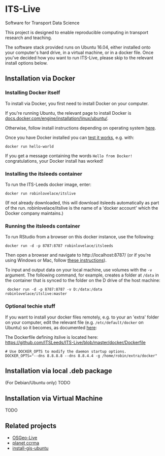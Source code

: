 # ITS-Live

Software for Transport Data Science

This project is designed to enable reproducible computing in transport research and teaching.

The software stack provided runs on Ubuntu 16.04, either installed onto your computer's hard drive, in a virtual machine, or in a docker file.
Once you've decided how you want to run ITS-Live, please skip to the relevant install options below.


## Installation via Docker

### Installing Docker itself

To install via Docker, you first need to install Docker on your computer.

If you're running Ubuntu, the relevant page to install Docker is
[docs.docker.com/engine/installation/linux/ubuntu/](https://docs.docker.com/engine/installation/linux/ubuntu/).

Otherwise, follow install instructions depending on operating system [here](https://www.docker.com/products/overview).

Once you have Docker installed you can [test it works](https://docs.docker.com/engine/getstarted/step_one/), e.g. with:

```
docker run hello-world
```

If you get a message containing the words `Hello from Docker!` congratulations, your Docker install has worked!

### Installing the itsleeds container

To run the ITS-Leeds docker image, enter:

```
docker run robinlovelace/itslive
```

(If not already downloaded, this will download itsleeds automatically as part of the run.  robinlovelace/itslive is the name of a 'docker account' which the Docker company maintains.)

### Running the itsleeds container

To run RStudio from a browser on this docker instance, use the following:

```
docker run -d -p 8787:8787 robinlovelace/itsleeds
```

Then open a browser and navigate to http://localhost:8787/ (or if you're using Windows or Mac, follow [these instructions](https://github.com/rocker-org/rocker/wiki/Using-the-RStudio-image)).

To input and output data on your local machine, use volumes with the `-v` argument. The following command, for example, creates a folder at `/data` in the container that is synced to the folder on the D drive of the host machine:

```
 docker run -d -p 8787:8787 -v D:/data:/data robinlovelace/itslive:master
```


### Optional techie stuff

If you want to install your docker files remotely, e.g. to your an 'extra' folder on your computer,
edit the relevant file (e.g. `/etc/default/docker` on Ubuntu) so it becomes, as documented
[here](https://forums.docker.com/t/how-do-i-change-the-docker-image-installation-directory/1169):

The Dockerfile defining itslive is located here: https://github.com/ITSLeeds/ITS-Live/blob/master/docker/Dockerfile

```
# Use DOCKER_OPTS to modify the daemon startup options.
DOCKER_OPTS="--dns 8.8.8.8 --dns 8.8.4.4 -g /home/robin/extra/docker"
```
## Installation via local .deb package
(For Debian/Ubuntu only) TODO

## Installation via Virtual Machine
TODO


## Related projects

- [OSGeo-Live](https://github.com/robinlovelace/OSGeoLive)
- [planet ccrma](https://github.com/ccrma/music220a)
- [install-gis-ubuntu](https://github.com/Robinlovelace/install-gis-ubuntu)

